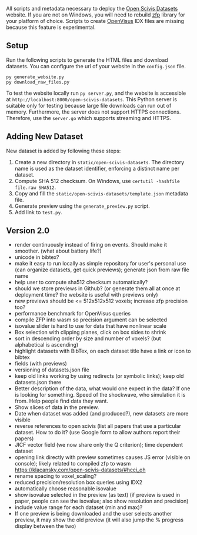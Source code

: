All scripts and metadata necessary to deploy the [Open Scivis Datasets](https://klacansky.com/open-scivis-datasets) website. If you are not on Windows, you will need to
rebuild [zfp](https://github.com/LLNL/zfp) library for your platform of choice. Scripts to create
[OpenVisus](https://github.com/sci-visus/OpenVisus) IDX files are missing because this feature is experimental.


## Setup
Run the following scripts to generate the HTML files and download datasets. You can configure the url of your website in the `config.json` file.

```
py generate_website.py
py download_raw_files.py
```

To test the website locally run `py server.py`, and the website is accessible at `http://localhost:8000/open-scivis-datasets`. This Python server
is suitable only for testing because large file downloads can run out of memory. Furthermore, the server does not support HTTPS connections. Therefore, use the `server.go` which supports streaming and HTTPS.


## Adding New Dataset

New dataset is added by following these steps:

1. Create a new directory in `static/open-scivis-datasets`. The directory name is used as the dataset identifier, enforcing a distinct name per dataset.
2. Compute SHA 512 checksum. On Windows, use `certutil -hashfile file.raw SHA512`.
3. Copy and fill the `static/open-scivis-datasets/template.json` metadata file.
4. Generate preview using the `generate_preview.py` script.
5. Add link to `test.py`.


## Version 2.0
- render continuously instead of firing on events. Should make it smoother. (what about battery life?)
- unicode in bibtex?
- make it easy to run locally as simple repository for user's personal use (can organize datasets, get quick previews); generate json from raw file name
- help user to compute sha512 checksum automatically?
- should we store previews in Github? (or generate them all at once at deployment time? the website is useful with previews only)
- new previews should be <= 512x512x512 voxels; increase zfp precision too?
- performance benchmark for OpenVisus queries
- compile ZFP into wasm so precision argument can be selected
- isovalue slider is hard to use for data that have nonlinear scale
- Box selection with clipping planes, click on box sides to shrink
- sort in descending order by size and number of voxels? (but alphabetical is ascending)
- highlight datasets with BibTex, on each dataset title have a link or icon to bibtex
- fields (with previews)
- versioning of datasets.json file
- keep old links working by using redirects (or symbolic links); keep old datasets.json there
- Better description of the data, what would one expect in the data? If one is looking for something. Speed of the shockwave, who simulation it is from. Help people find data they want.
- Show slices of data in the preview.
- Date when dataset was added (and produced?), new datasets are more visible
- reverse references to open scivis (list all papers that use a particular dataset. How to do it? (use Google form to allow authors report their papers)
- JICF vector field (we now share only the Q criterion); time dependent dataset
- opening link directly with preview sometimes causes JS error (visible on console); likely related to compiled zfp to wasm https://klacansky.com/open-scivis-datasets/#hcci_oh
- rename spacing to voxel_scaling?
- reduced precision/resolution box queries using IDX2
- automatically choose reasonable isovalue
- show isovalue selected in the preview (as text) (if preview is used in paper, people can see the isovalue; also show resolution and precision)
- include value range for each dataset (min and max)?
- If one preview is being downloaded and the user selects another preview, it may show the old preview (it will also jump the % progress display between the two)
